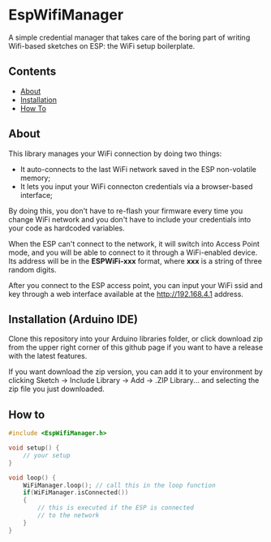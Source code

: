 # EspWifiManager

A simple credential manager that takes care of the boring part of writing Wifi-based sketches on ESP: the WiFi setup boilerplate. 

## Contents
  - [About](#about) 
  - [Installation](#installation-arduino-ide)
  - [How To](#how-to)


## About

This library manages your WiFi connection by doing two things:

- It auto-connects to the last WiFi network saved in the ESP non-volatile memory;
- It lets you input your WiFi connecton credentials via a browser-based interface;
  
By doing this, you don't have to re-flash your firmware every time you change WiFi network and you don't have to include your credentials into your code as hardcoded variables.

When the ESP can't connect to the network, it will switch into Access Point mode, and you will be able to connect to it through a WiFi-enabled device. Its address will be in the **ESPWiFi-xxx** format, where **xxx** is a string of three random digits.

After you connect to the ESP access point, you can input your WiFi ssid and key through a web interface available at the http://192.168.4.1 address.

## Installation (Arduino IDE)

Clone this repository into your Arduino libraries folder, or click download zip from the upper right corner of this github page if you want to have a release with the latest features.

If you want download the zip version, you can add it to your environment by clicking Sketch -> Include Library -> Add -> .ZIP Library... and selecting the zip file you just downloaded.

## How to

```c++
#include <EspWifiManager.h>

void setup() {
    // your setup
}

void loop() {
    WiFiManager.loop(); // call this in the loop function
    if(WiFiManager.isConnected())
    {
        // this is executed if the ESP is connected
        // to the network
    }
}
```